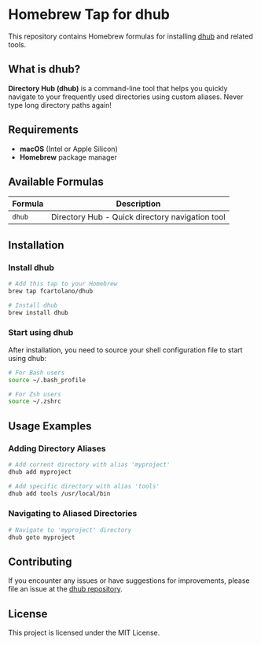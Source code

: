 # Homebrew Tap for dhub

This repository contains Homebrew formulas for installing [dhub](https://github.com/fcartolano/dhub) and related tools.

## What is dhub?

**Directory Hub (dhub)** is a command-line tool that helps you quickly navigate to your frequently used directories using custom aliases. Never type long directory paths again!

## Requirements

- **macOS** (Intel or Apple Silicon)
- **Homebrew** package manager

## Available Formulas

| Formula | Description |
|---------|-------------|
| `dhub`  | Directory Hub - Quick directory navigation tool |

## Installation

### Install dhub

```bash
# Add this tap to your Homebrew
brew tap fcartolano/dhub

# Install dhub
brew install dhub
```

### Start using dhub

After installation, you need to source your shell configuration file to start using dhub:

```bash
# For Bash users
source ~/.bash_profile

# For Zsh users
source ~/.zshrc
```

## Usage Examples

### Adding Directory Aliases

```bash
# Add current directory with alias 'myproject'
dhub add myproject

# Add specific directory with alias 'tools'
dhub add tools /usr/local/bin
```

### Navigating to Aliased Directories

```bash
# Navigate to 'myproject' directory
dhub goto myproject
```

## Contributing

If you encounter any issues or have suggestions for improvements, please file an issue at the [dhub repository](https://github.com/fcartolano/dhub/issues).

## License

This project is licensed under the MIT License.

